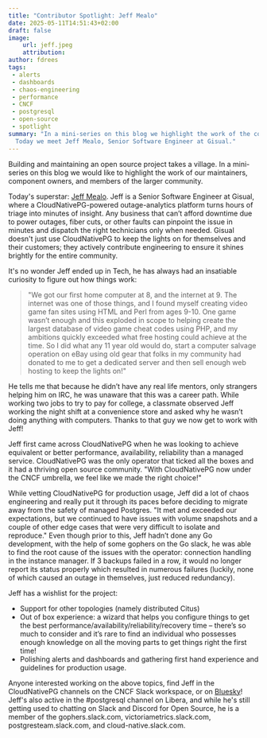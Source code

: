 ```yaml
---
title: "Contributor Spotlight: Jeff Mealo"
date: 2025-05-11T14:51:43+02:00
draft: false
image:
    url: jeff.jpeg
    attribution:
author: fdrees
tags:
 - alerts
 - dashboards
 - chaos-engineering
 - performance
 - CNCF
 - postgresql
 - open-source
 - spotlight
summary: "In a mini-series on this blog we highlight the work of the community.
  Today we meet Jeff Mealo, Senior Software Engineer at Gisual."
---
```


Building and maintaining an open source project takes a village. In a
mini-series on this blog we would like to highlight the work of our
maintainers, component owners, and members of the larger community.

Today's superstar: [Jeff Mealo](https://github.com/jmealo/). Jeff is a 
Senior Software Engineer at Gisual, where a CloudNativePG-powered 
outage-analytics platform turns hours of triage into minutes of insight. 
Any business that can’t afford downtime due to power outages, fiber cuts, 
or other faults can pinpoint the issue in minutes and dispatch the right 
technicians only when needed. Gisual doesn't just use CloudNativePG to keep 
the lights on for themselves and their customers; they actively contribute 
engineering to ensure it shines brightly for the entire community.

It's no wonder Jeff ended up in Tech, he has always had an insatiable 
curiosity to figure out how things work:
> "We got our first home computer at 8, and the internet at 9. The internet
> was one of those things, and I found myself creating video game fan sites
> using HTML and Perl from ages 9-10. One game wasn’t enough and this exploded
> in scope to helping create the largest database of video game cheat codes
> using PHP, and my ambitions quickly exceeded what free hosting could achieve
> at the time. So I did what any 11 year old would do, start a computer salvage
> operation on eBay using old gear that folks in my community had donated to me
> to get a dedicated server and then sell enough web hosting to keep the lights
> on!"

He tells me that because he didn’t have any real life mentors, only strangers 
helping him on IRC, he was unaware that this was a career path. While working 
two jobs to try to pay for college, a classmate observed Jeff working the 
night shift at a convenience store and asked why he wasn’t doing anything with 
computers. Thanks to that guy we now get to work with Jeff! 

Jeff first came across CloudNativePG when he was looking to achieve equivalent 
or better performance, availability, reliability than a managed service. 
CloudNativePG was the only operator that ticked all the boxes and it had a 
thriving open source community. "With CloudNativePG now under the CNCF umbrella, 
we feel like we made the right choice!"

While vetting CloudNativePG for production usage, Jeff did a lot of chaos 
engineering and really put it through its paces before deciding to migrate 
away from the safety of managed Postgres. "It met and exceeded our 
expectations, but we continued to have issues with volume snapshots and a 
couple of other edge cases that were very difficult to isolate and reproduce." 
Even though prior to this, Jeff hadn’t done any Go development, with the help 
of some gophers on the Go slack, he was able to find the root cause of the 
issues with the operator: connection handling in the instance manager. 
If 3 backups failed in a row, it would no longer report its status properly 
which resulted in numerous failures (luckily, none of which caused an outage 
in themselves, just reduced redundancy). 

Jeff has a wishlist for the project: 
* Support for other topologies (namely distributed Citus)
* Out of box experience: a wizard that helps you configure things to get the 
best performance/availability/reliability/recovery time – there’s so much to 
consider and it’s rare to find an individual who possesses enough knowledge 
on all the moving parts to get things right the first time!
* Polishing alerts and dashboards and gathering first hand experience and 
guidelines for production usage. 

Anyone interested working on the above topics, find Jeff in the CloudNativePG 
channels on the CNCF Slack workspace, or on [Bluesky](https://bsky.app/profile/jmealo.bsky.social)! 
Jeff's also active in the #postgresql channel on Libera, and while he's 
still getting used to chatting on Slack and Discord for Open Source, he is 
a member of the gophers.slack.com, victoriametrics.slack.com, 
postgresteam.slack.com, and cloud-native.slack.com.
